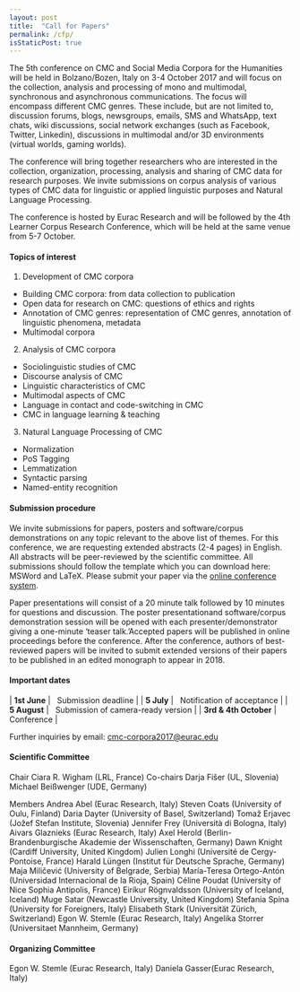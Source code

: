 ```yaml
---
layout: post
title:  "Call for Papers"
permalink: /cfp/
isStaticPost: true
---
```

The 5th conference on CMC and Social Media Corpora for the Humanities will be
held in Bolzano/Bozen, Italy on 3-4 October 2017 and will focus on the
collection, analysis and processing of mono and multimodal, synchronous and
asynchronous communications. The focus will encompass different CMC genres.
These include, but are not limited to, discussion forums, blogs, newsgroups,
emails, SMS and WhatsApp, text chats, wiki discussions, social network
exchanges (such as Facebook, Twitter, Linkedin), discussions in multimodal
and/or 3D environments (virtual worlds, gaming worlds). 

The conference will bring together researchers who are interested in the
collection, organization, processing, analysis and sharing of CMC data for
research purposes. We invite submissions on corpus analysis of various types of
CMC data for linguistic or applied linguistic purposes and Natural Language
Processing. 

The conference is hosted by Eurac Research and will be followed by the 4th
Learner Corpus Research Conference, which will be held at the same venue from
5-7 October. 

#### Topics of interest

 1. Development of CMC corpora 
   - Building CMC corpora: from data collection to publication 
   - Open data for research on CMC: questions of ethics and rights 
   - Annotation of CMC genres: representation of CMC genres, annotation of linguistic phenomena, metadata 
   - Multimodal corpora 

 2. Analysis of CMC corpora 
   - Sociolinguistic studies of CMC 
   - Discourse analysis of CMC 
   - Linguistic characteristics of CMC 
   - Multimodal aspects of CMC 
   - Language in contact and code-switching in CMC 
   - CMC in language learning & teaching 

 3. Natural Language Processing of CMC 
   - Normalization 
   - PoS Tagging 
   - Lemmatization 
   - Syntactic parsing
   - Named-entity recognition 

#### Submission procedure 

We invite submissions for papers, posters and software/corpus demonstrations on
any topic relevant to the above list of themes. For this conference, we are
requesting extended abstracts (2-4 pages) in English. All abstracts will be
peer-reviewed by the scientific committee. All submissions should follow the
template which you can download here: MSWord and LaTeX. Please submit your
paper via the [online conference system](https://easychair.org/conferences/?conf=cmccorpora2017). 

Paper presentations will consist of a 20 minute talk followed by 10 minutes
for questions and discussion.  The poster presentationand software/corpus
demonstration session will be opened with each presenter/demonstrator giving a
one-minute ‘teaser talk.’Accepted papers will be published in online
proceedings before the conference. After the conference, authors of
best-reviewed papers will be invited to submit extended versions of their
papers to be published in an edited monograph to appear in 2018. 

#### Important dates 

| __1st June__          | &nbsp; Submission deadline  |
| __5 July__            | &nbsp; Notification of acceptance  |
| __5 August__          | &nbsp; Submission of camera-ready version  |
| __3rd & 4th October__ | &nbsp; Conference  |

Further inquiries by email: [cmc-corpora2017@eurac.edu](mailto:cmc-corpora2017@eurac.edu)

#### Scientific Committee
Chair
 Ciara R. Wigham (LRL, France) 
Co-chairs
 Darja Fišer (UL, Slovenia)
 Michael Beißwenger (UDE, Germany)

Members 
Andrea Abel (Eurac Research, Italy)
Steven Coats (University of Oulu, Finland)
Daria Dayter (University of Basel, Switzerland)
Tomaž Erjavec (Jožef Stefan Institute, Slovenia)
Jennifer Frey (Università di Bologna, Italy)
Aivars Glaznieks (Eurac Research, Italy)
Axel Herold (Berlin-Brandenburgische Akademie der Wissenschaften, Germany)
Dawn Knight (Cardiff University, United Kingdom)
Julien Longhi (Université de Cergy-Pontoise, France)
Harald Lüngen (Institut für Deutsche Sprache, Germany)
Maja Miličević (University of Belgrade, Serbia)
María-Teresa Ortego-Antón (Universidad Internacional de la Rioja, Spain)
Céline Poudat (University of Nice Sophia Antipolis, France)
Eiríkur Rögnvaldsson (University of Iceland, Iceland)
Muge Satar (Newcastle University, United Kingdom)
Stefania Spina (University for Foreigners, Italy)
Elisabeth Stark (Universität Zürich, Switzerland)
Egon W. Stemle (Eurac Research, Italy)
Angelika Storrer (Universitaet Mannheim, Germany) 

#### Organizing Committee
Egon W. Stemle (Eurac Research, Italy)
Daniela Gasser(Eurac Research, Italy) 

